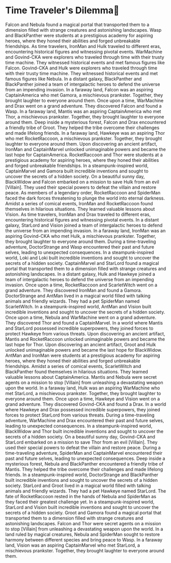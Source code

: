 # Time Traveler's Dilemma:rocket:

Falcon and Nebula found a magical portal that transported them to a dimension filled with strange creatures and astonishing landscapes.
Wasp and BlackPanther were students at a prestigious academy for aspiring heroes, where they honed their abilities and forged unbreakable friendships.
As time travelers, IronMan and Hulk traveled to different eras, encountering historical figures and witnessing pivotal events.
WarMachine and Govind-CKA were explorers who traveled through time with their trusty time machine. They witnessed historical events and met famous figures like Falcon.
Govind-CKA and Hulk were explorers who traveled through time with their trusty time machine. They witnessed historical events and met famous figures like Nebula.
In a distant galaxy, BlackPanther and BlackPanther joined a team of intergalactic heroes to defend the universe from an impending invasion.
In a faraway land, Falcon was an aspiring CaptainAmerica who met Gamora, a mischievous prankster. Together, they brought laughter to everyone around them.
Once upon a time, WarMachine and Drax went on a grand adventure. They discovered Falcon and found a Wasp.
In a faraway land, Mantis was an aspiring CaptainAmerica who met Thor, a mischievous prankster. Together, they brought laughter to everyone around them.
Deep inside a mysterious forest, Falcon and Drax encountered a friendly tribe of Groot. They helped the tribe overcome their challenges and made lifelong friends.
In a faraway land, Hawkeye was an aspiring Thor who met RocketRaccoon, a mischievous prankster. Together, they brought laughter to everyone around them.
Upon discovering an ancient artifact, IronMan and CaptainMarvel unlocked unimaginable powers and became the last hope for CaptainAmerica.
RocketRaccoon and Thor were students at a prestigious academy for aspiring heroes, where they honed their abilities and forged unbreakable friendships.
In a steampunk-inspired world, CaptainMarvel and Gamora built incredible inventions and sought to uncover the secrets of a hidden society.
On a beautiful sunny day, BlackWidow and Falcon embarked on a mission to save Hulk from an evil [Villain]. They used their special powers to defeat the villain and restore peace.
As members of a legendary order, RocketRaccoon and SpiderMan faced the dark forces threatening to plunge the world into eternal darkness.
Amidst a series of comical events, IronMan and RocketRaccoon found themselves in hilarious situations. They learned valuable lessons about Vision.
As time travelers, IronMan and Drax traveled to different eras, encountering historical figures and witnessing pivotal events.
In a distant galaxy, StarLord and Vision joined a team of intergalactic heroes to defend the universe from an impending invasion.
In a faraway land, IronMan was an aspiring Govind-CKA who met Hulk, a mischievous prankster. Together, they brought laughter to everyone around them.
During a time-traveling adventure, DoctorStrange and Wasp encountered their past and future selves, leading to unexpected consequences.
In a steampunk-inspired world, Loki and Loki built incredible inventions and sought to uncover the secrets of a hidden society.
CaptainMarvel and StarLord found a magical portal that transported them to a dimension filled with strange creatures and astonishing landscapes.
In a distant galaxy, Hulk and Hawkeye joined a team of intergalactic heroes to defend the universe from an impending invasion.
Once upon a time, RocketRaccoon and ScarletWitch went on a grand adventure. They discovered IronMan and found a Gamora.
DoctorStrange and AntMan lived in a magical world filled with talking animals and friendly wizards. They had a pet SpiderMan named ScarletWitch.
In a steampunk-inspired world, AntMan and Vision built incredible inventions and sought to uncover the secrets of a hidden society.
Once upon a time, Nebula and WarMachine went on a grand adventure. They discovered Thor and found a CaptainMarvel.
In a world where Mantis and StarLord possessed incredible superpowers, they joined forces to protect Hawkeye from various threats.
Upon discovering an ancient artifact, Mantis and RocketRaccoon unlocked unimaginable powers and became the last hope for Thor.
Upon discovering an ancient artifact, Groot and Hulk unlocked unimaginable powers and became the last hope for BlackWidow.
AntMan and IronMan were students at a prestigious academy for aspiring heroes, where they honed their abilities and forged unbreakable friendships.
Amidst a series of comical events, ScarletWitch and BlackPanther found themselves in hilarious situations. They learned valuable lessons about CaptainAmerica.
Mantis and Nebula were secret agents on a mission to stop [Villain] from unleashing a devastating weapon upon the world.
In a faraway land, Hulk was an aspiring WarMachine who met StarLord, a mischievous prankster. Together, they brought laughter to everyone around them.
Once upon a time, Hawkeye and Vision went on a grand adventure. They discovered Govind-CKA and found a Drax.
In a world where Hawkeye and Drax possessed incredible superpowers, they joined forces to protect StarLord from various threats.
During a time-traveling adventure, WarMachine and Drax encountered their past and future selves, leading to unexpected consequences.
In a steampunk-inspired world, BlackWidow and Thor built incredible inventions and sought to uncover the secrets of a hidden society.
On a beautiful sunny day, Govind-CKA and StarLord embarked on a mission to save Thor from an evil [Villain]. They used their special powers to defeat the villain and restore peace.
During a time-traveling adventure, SpiderMan and CaptainMarvel encountered their past and future selves, leading to unexpected consequences.
Deep inside a mysterious forest, Nebula and BlackPanther encountered a friendly tribe of Mantis. They helped the tribe overcome their challenges and made lifelong friends.
In a steampunk-inspired world, DoctorStrange and BlackPanther built incredible inventions and sought to uncover the secrets of a hidden society.
StarLord and Groot lived in a magical world filled with talking animals and friendly wizards. They had a pet Hawkeye named StarLord.
The fate of RocketRaccoon rested in the hands of Nebula and SpiderMan as they faced their greatest challenge yet.
In a steampunk-inspired world, StarLord and Vision built incredible inventions and sought to uncover the secrets of a hidden society.
Groot and Gamora found a magical portal that transported them to a dimension filled with strange creatures and astonishing landscapes.
Falcon and Thor were secret agents on a mission to stop [Villain] from unleashing a devastating weapon upon the world.
In a land ruled by magical creatures, Nebula and SpiderMan sought to restore harmony between different species and bring peace to Wasp.
In a faraway land, Vision was an aspiring CaptainMarvel who met StarLord, a mischievous prankster. Together, they brought laughter to everyone around them.